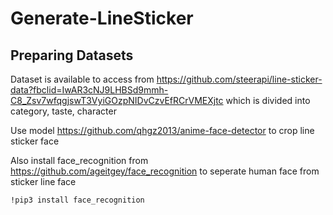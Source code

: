 # Generate-LineSticker

## Preparing Datasets

Dataset is available to access from https://github.com/steerapi/line-sticker-data?fbclid=IwAR3cNJ9LHBSd9mmh-C8_Zsv7wfqgjswT3VyiGOzpNIDvCzvEfRCrVMEXjtc which is divided into category, taste, character

Use model https://github.com/qhgz2013/anime-face-detector to crop line sticker face

Also install face_recognition from https://github.com/ageitgey/face_recognition to seperate human face from sticker line face

    !pip3 install face_recognition
